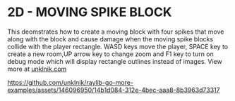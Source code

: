 
# 2D - MOVING SPIKE BLOCK
This deomstrates how to create a moving block with four spikes that move along with the block and cause damage when the moving spike blocks collide with the player rectangle. WASD keys move the player, SPACE key to create a new room,UP arrow key to change zoom and F1 key to turn on debug mode which will display rectangle outlines instead of images. View more at [unklnik.com](https://unklnik.com)

https://github.com/unklnik/raylib-go-more-examples/assets/146096950/14b1d084-312e-4bec-aaa8-8b3963d73317
